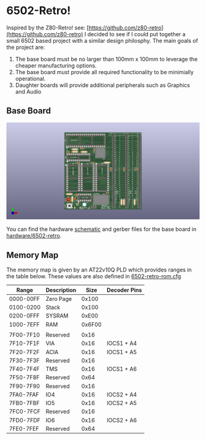 # 6502-Retro!

Inspired by the Z80-Retro! see: [https://github.com/z80-retro](https://github.com/z80-retro)
I decided to see if I could put together a small 6502 based project with a similar
design philosphy.  The main goals of the project are:

1. The base board must be no larger than 100mm x 100mm to leverage the cheaper
    manufacturing options.
2. The base board must provide all required functionality to be minimially operational.
3. Daughter boards will provide additional peripherals such as Graphics and Audio

## Base Board

![Base Board](./hardware/6502-retro/6502-retro.jpg)

You can find the hardware 
[schematic](./hardware/6502-retro/6502-retro.pdf) and gerber files for the base 
board in [hardware/6502-retro](./hardware/6502-retro/).

## Memory Map

The memory map is given by an AT22v10Q PLD which provides ranges in the table below.  These values are also defined in [6502-retro-rom.cfg](./software/6502-retro-rom.cfg)

|Range     |Description |Size   | Decoder Pins
|---       |---         |---    |---
|0000-00FF |Zero Page   |0x100  |
|0100-0200 |Stack       |0x100  |
|0200-0FFF |SYSRAM      |0xE00  |
|1000-7EFF |RAM         |0x6F00 |
|          |            |       |
|7F00-7F10 |Reserved    |0x16   |
|7F10-7F1F |VIA         |0x16   | IOCS1 + A4
|7F20-7F2F |ACIA        |0x16   | IOCS1 + A5
|7F30-7F3F |Reserved    |0x16   |
|7F40-7F4F |TMS         |0x16   | IOCS1 + A6
|7F50-7F8F |Reserved    |0x64   |
|7F90-7F90 |Reserved    |0x16   |
|7FA0-7FAF |IO4         |0x16   | IOCS2 + A4
|7FB0-7FBF |IO5         |0x16   | IOCS2 + A5
|7FC0-7FCF |Reserved    |0x16   |
|7FD0-7FDF |IO6         |0x16   | IOCS2 + A6
|7FE0-7FEF |Reserved    |0x64   |

